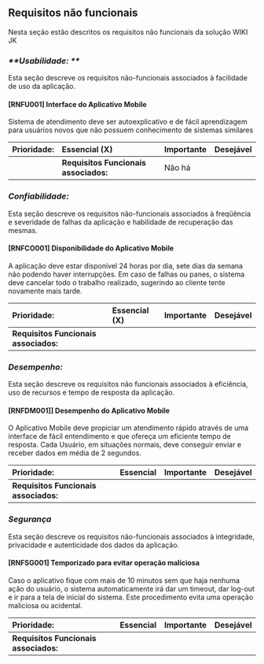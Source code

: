 ## Requisitos não funcionais

Nesta seção estão descritos os requisitos não funcionais da solução WIKI JK

### _**Usabilidade: **_

Esta seção descreve os requisitos não-funcionais associados à facilidade de uso da aplicação.

#### \[RNFU001\] Interface do Aplicativo Mobile

Sistema de atendimento deve ser autoexplicativo e de fácil aprendizagem para usuários novos que não possuem conhecimento de sistemas similares

| **Prioridade:** | Essencial \(X\) | Importante | Desejável |
| :--- | :--- | :--- | :--- |
|  | **Requisitos Funcionais associados:** | Não há |  |

### _**Confiabilidade:**_

Esta seção descreve os requisitos não-funcionais associados à freqüência e severidade de falhas da aplicação e habilidade de recuperação das mesmas.

#### \[RNFCO001\] Disponibilidade do Aplicativo Mobile

A aplicação deve estar disponível 24 horas por dia, sete dias da semana não podendo haver interrupções. Em caso de falhas ou panes, o sistema deve cancelar todo o trabalho realizado, sugerindo ao cliente tente novamente mais tarde.

| **Prioridade:** | Essencial \(X\) | Importante | Desejável |
| :--- | :--- | :--- | :--- |
| **Requisitos Funcionais associados:** |  |  |  |

### _**Desempenho:**_

Esta seção descreve os requisitos não funcionais associados à eficiência, uso de recursos e tempo de resposta da aplicação.

#### \[RNFDM001\]\] Desempenho do Aplicativo Mobile

O Aplicativo Mobile deve propiciar um atendimento rápido através de uma interface de fácil entendimento e que ofereça um eficiente tempo de resposta. Cada Usuário, em situações normais, deve conseguir enviar e receber dados em média de 2 segundos.

| **Prioridade:** | Essencial | Importante | Desejável |
| :--- | :--- | :--- | :--- |
| **Requisitos Funcionais associados:** |  |  |  |

### _**Segurança**_

Esta seção descreve os requisitos não-funcionais associados à integridade, privacidade e autenticidade dos dados da aplicação.

#### \[RNFSG001\] Temporizado para evitar operação maliciosa

Caso o aplicativo fique com mais de 10 minutos sem que haja nenhuma ação do usuário, o sistema automaticamente irá dar um timeout, dar log-out e ir para a tela de inicial do sistema. Este procedimento evita uma operação maliciosa ou acidental.

| **Prioridade:** | Essencial | Importante | Desejável |
| :--- | :--- | :--- | :--- |
| **Requisitos Funcionais associados:** |  |  |  |



